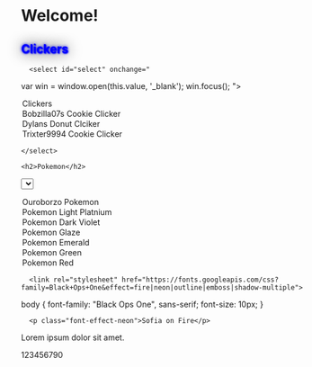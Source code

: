 
<html>
  <head>
          <link rel="stylesheet" href="https://fonts.googleapis.com/css?family=Black+Ops+One&effect=fire|neon|outline|emboss|shadow-multiple|anaglyph|brick-sign|canvas-print|crackle|decaying">
      <style>
          @mixin sp-layout {
  @media screen and (max-width: 750px) {
    @content;
  }
}

body {
  display: flex;
  justify-content: center;
  align-items: center;
  min-height: 100vh;
   background: radial-gradient(ellipse at bottom, #0d1d31 0%, #0c0d13 100%);
  overflow: hidden;
}

@function random_range($min, $max) {
  $rand: random();
  $random_range: $min + floor($rand * (($max - $min) + 1));
  @return $random_range;
}

.stars {
  position: fixed;
  top: 0;
  left: 0;
  width: 100%;
  height: 120%;
  transform: rotate(-45deg);
}

.star {
  $star-count: 50;
  --star-color: var(--primary-color);
  --star-tail-length: 6em;
  --star-tail-height: 2px;
  --star-width: calc(var(--star-tail-length) / 6);
  --fall-duration: 9s;
  --tail-fade-duration: var(--fall-duration);

  position: absolute;
  top: var(--top-offset);
  left: 0;
  width: var(--star-tail-length);
  height: var(--star-tail-height);
  color: var(--star-color);
  background: linear-gradient(45deg, currentColor, transparent);
  border-radius: 50%;
  filter: drop-shadow(0 0 6px currentColor);
  transform: translate3d(104em, 0, 0);
  animation: fall var(--fall-duration) var(--fall-delay) linear infinite, tail-fade var(--tail-fade-duration) var(--fall-delay) ease-out infinite;
  
  @include sp-layout {
    // For mobile performance, tail-fade animation will be removed QAQ
    animation: fall var(--fall-duration) var(--fall-delay) linear infinite;
  }

  @for $i from 1 through $star-count {
    &:nth-child(#{$i}) {
      --star-tail-length: #{random_range(500em, 750em) / 100};
      --top-offset: #{random_range(0vh, 10000vh) / 100};
      --fall-duration: #{random_range(6000, 12000s) / 1000};
      --fall-delay: #{random_range(0, 10000s) / 1000};
    }
  }

  &::before, &::after {
    position: absolute;
    content: '';
    top: 0;
    left: calc(var(--star-width) / -2);
    width: var(--star-width);
    height: 100%;
    background: linear-gradient(45deg, transparent, currentColor, transparent);
    border-radius: inherit;
    animation: blink 2s linear infinite;
  }

  &::before {
    transform: rotate(45deg);
  }

  &::after {
    transform: rotate(-45deg);
  }
}

@keyframes fall {
  to {
    transform: translate3d(-30em, 0, 0);
  }
}

@keyframes tail-fade {
  0%, 50% {
    width: var(--star-tail-length);
    opacity: 1;
  }

  70%, 80% {
    width: 0;
    opacity: 0.4;
  }

  100% {
    width: 0;
    opacity: 0;
  }
}

@keyframes blink {
  50% {
    opacity: 0.6;
  }
}
          
  h1 {
    color: #000000;
    text-shadow: 1px 1px 2px #00ff00, 0 0 25px #000000, 0 0 5px #00ff00;
  }
     h2 {
    color: #00ff;
    text-shadow: 1px 1px 2px #00ff, 0 0 25px #000000, 0 0 5px #00ff;
  }
body {
  font-family: "Black Ops One", sans-serif;
  font-size: 10px;
}
  
    
  </style>
    <meta charset="UTF-8">
    <script src="script.js"></script>
    <!-- <link rel="stylesheet" type="text/css" href="styles.css"> -->
  </head>
  <body>
      <div class="stars">
  <div class="star"></div>
  <div class="star"></div>
  <div class="star"></div>
  <div class="star"></div>
  <div class="star"></div>
  <div class="star"></div>
  <div class="star"></div>
  <div class="star"></div>
  <div class="star"></div>
  <div class="star"></div>
  <div class="star"></div>
  <div class="star"></div>
  <div class="star"></div>
  <div class="star"></div>
  <div class="star"></div>
  <div class="star"></div>
  <div class="star"></div>
  <div class="star"></div>
  <div class="star"></div>
  <div class="star"></div>
  <div class="star"></div>
  <div class="star"></div>
  <div class="star"></div>
  <div class="star"></div>
  <div class="star"></div>
  <div class="star"></div>
  <div class="star"></div>
  <div class="star"></div>
  <div class="star"></div>
  <div class="star"></div>
  <div class="star"></div>
  <div class="star"></div>
  <div class="star"></div>
  <div class="star"></div>
  <div class="star"></div>
  <div class="star"></div>
  <div class="star"></div>
  <div class="star"></div>
  <div class="star"></div>
  <div class="star"></div>
  <div class="star"></div>
  <div class="star"></div>
  <div class="star"></div>
  <div class="star"></div>
  <div class="star"></div>
  <div class="star"></div>
  <div class="star"></div>
  <div class="star"></div>
  <div class="star"></div>
  <div class="star"></div>
</div>
    <h1>Welcome!</h1> 
    <h2>Clickers</h2>
    
      <select id="select" onchange="
var win = window.open(this.value, '_blank');
  win.focus();
">
<option value="">Clickers</option>
<option value="https://codepen.io/bobzilla07-the-animator/pen/rNMyjxw">Bobzilla07s Cookie Clicker</option>
<option value="https://codepen.io/bobzilla07-the-animator/pen/dypVyBd">Dylans Donut Clciker</option>
<option value="https://trixter9994.github.io/Cookie-Clicker-Source-Code/">Trixter9994 Cookie Clicker</option>

    </select>

    <h2>Pokemon</h2>
  <select id="select" onchange="
var win = window.open(this.value, '_blank');
  win.focus();
">
<option value="">Ouroborzo Pokemon</option>
<option value="http://ouroboroz.github.io/gba/launcher.html#pokemonlightplat">Pokemon Light Platnium</option>
<option value="http://ouroboroz.github.io/gba/launcher.html#pokemondarkviolet">Pokemon Dark Violet</option>
<option value="http://ouroboroz.github.io/gba/launcher.html#pokemonglaze">Pokemon Glaze</option>
<option value="http://ouroboroz.github.io/gba/launcher.html#pokemonemerald">Pokemon Emerald</option>
<option value="http://ouroboroz.github.io/gba/launcher.html#pokemongreen">Pokemon Green</option>
<option value="http://ouroboroz.github.io/gba/launcher.html#pokemonred">Pokemon Red</option>
    </select>
      
      <link rel="stylesheet" href="https://fonts.googleapis.com/css?family=Black+Ops+One&effect=fire|neon|outline|emboss|shadow-multiple">
body {
  font-family: "Black Ops One", sans-serif;
  font-size: 10px;
}


      <p class="font-effect-neon">Sofia on Fire</p>
<p class="font-effect-outline">Lorem ipsum dolor sit amet.</p>
<p class="font-effect-fire">123456790</p>







